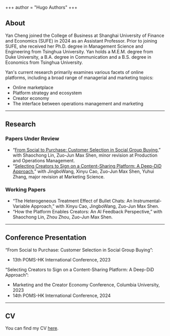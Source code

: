 +++
author = "Hugo Authors"
+++

<!-- # Welcome -->

## About

Yan Cheng joined the College of Business at Shanghai University of Finance and Economics (SUFE) in 2024 as an Assistant Professor. Prior to joining SUFE, she received her Ph.D. degree in Management Science and Engineering from Tsinghua University. Yan holds a M.E.M. degree from Duke University, a B.A. degree in Communication and a B.S. degree in Economics from Tsinghua University. 

Yan's current research primarily examines various facets of online platforms, including a broad range of managerial and marketing topics:

- Online marketplace
- Platform strategy and ecosystem
- Creator economy
- The interface between operations management and marketing

---

## Research

### Papers Under Review

- “[From Social to Purchase: Customer Selection in Social Group Buying](https://papers.ssrn.com/sol3/papers.cfm?abstract_id=4082229),” with Shaochong Lin, Zuo-Jun Max Shen, minor revision at Production and Operations Management.
- “[Selecting Creators to Sign on a Content-Sharing Platform: A Deep-DiD Approach](https://papers.ssrn.com/sol3/papers.cfm?abstract_id=4622422),” with JingboWang, Xinyu Cao, Zuo-Jun Max Shen, Yuhui Zhang, major revision at Marketing Science.
<!-- - “[How the Platform Enables Creators: An AI Feedback Perspective](https://papers.ssrn.com/sol3/papers.cfm?abstract_id=4769961),” with Shaochong Lin, Zhou Zhou, Zuo-Jun Max Shen, in submission to Management Science. -->

### Working Papers

- “The Heterogeneous Treatment Effect of Bullet Chats: An Instrumental-Variable Approach,” with Xinyu Cao, JingboWang, Zuo-Jun Max Shen.
- “How the Platform Enables Creators: An AI Feedback Perspective,” with Shaochong Lin, Zhou Zhou, Zuo-Jun Max Shen.

---

## Conference Presentation

“From Social to Purchase: Customer Selection in Social Group Buying”:

- 13th POMS-HK International Conference, 2023

“Selecting Creators to Sign on a Content-Sharing Platform: A Deep-DiD Approach”:

- Marketing and the Creator Economy Conference, Columbia University, 2023
- 14th POMS-HK International Conference, 2024

<!-- # Contact -->

---

## CV

You can find my CV [here](/cv/cv.pdf).
